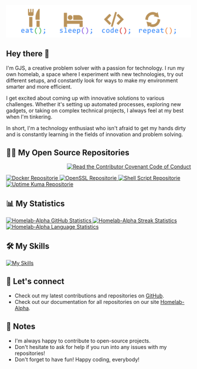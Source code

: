 #

<a href="https://github.com/homelab-alpha">
  <img
    src="https://raw.githubusercontent.com/homelab-alpha/homelab-alpha/main/images/eat_sleep_code_repeat.png"
    alt="Eat Sleep Code Repeat"
    loading="lazy"
  />
</a>

## Hey there 👋

I'm GJS, a creative problem solver with a passion for technology. I run my own
homelab, a space where I experiment with new technologies, try out different
setups, and constantly look for ways to make my environment smarter and more
efficient.

I get excited about coming up with innovative solutions to various challenges.
Whether it's setting up automated processes, exploring new gadgets, or taking on
complex technical projects, I always feel at my best when I'm tinkering.

In short, I'm a technology enthusiast who isn't afraid to get my hands dirty and
is constantly learning in the fields of innovation and problem solving.

## 🧑‍💻 My Open Source Repositories

<p align="right">
  <a href="https://github.com/homelab-alpha/homelab-alpha/blob/main/CODE_OF_CONDUCT.md">
    <img
      src="https://img.shields.io/badge/Contributor%20Covenant-2.1-BA935B"
      alt="Read the Contributor Covenant Code of Conduct"
    />
  </a>
</p>

<a href="https://github.com/homelab-alpha/docker">
  <picture>
    <source
      id="docker-repo-dark"
      srcset="https://github-readme-stats.vercel.app/api/pin/?username=homelab-alpha&count_private=false&show_icons=true&disable_animations=true&repo=docker&description_lines_count=3&card_width=400&cache_seconds=3600&bg_color=00000000&border_radius=12.5&border_color=BA935B&title_color=2f80ed&text_color=e4e2e2&icon_color=BA935B"
      media="(prefers-color-scheme: dark)"
      alt="Docker Repositorie"
      loading="lazy"
    />
    <source
      id="docker-repo-light"
      srcset="https://github-readme-stats.vercel.app/api/pin/?username=homelab-alpha&count_private=false&show_icons=true&disable_animations=true&repo=docker&description_lines_count=3&card_width=400&cache_seconds=3600&bg_color=00000000&border_radius=12.5&border_color=BA935B&title_color=2f80ed&text_color=434d58&icon_color=BA935B"
      media="(prefers-color-scheme: light), (prefers-color-scheme: no-preference)"
      alt="Docker Repositorie"
      loading="lazy"
    />
    <img
      src="https://github-readme-stats.vercel.app/api/pin/?username=homelab-alpha&repo=docker"
      alt="Docker Repositorie"
    />
  </picture>
</a>

<a href="https://github.com/homelab-alpha/openssl">
  <picture>
    <source
      id="openssl-repo-dark"
      srcset="https://github-readme-stats.vercel.app/api/pin/?username=homelab-alpha&count_private=false&show_icons=true&disable_animations=true&repo=openssl&description_lines_count=3&card_width=400&cache_seconds=3600&bg_color=00000000&border_radius=12.5&border_color=BA935B&title_color=2f80ed&text_color=e4e2e2&icon_color=BA935B"
      media="(prefers-color-scheme: dark)"
      alt="OpenSSL Repositorie"
      loading="lazy"
    />
    <source
      id="openssl-repo-light"
      srcset="https://github-readme-stats.vercel.app/api/pin/?username=homelab-alpha&count_private=false&show_icons=true&disable_animations=true&repo=openssl&description_lines_count=3&card_width=400&cache_seconds=3600&bg_color=00000000&border_radius=12.5&border_color=BA935B&title_color=2f80ed&text_color=434d58&icon_color=BA935B"
      media="(prefers-color-scheme: light), (prefers-color-scheme: no-preference)"
      alt="OpenSSL Repositorie"
      loading="lazy"
    />
    <img
      src="https://github-readme-stats.vercel.app/api/pin/?username=homelab-alpha&repo=openssl"
      alt="OpenSSL Repositorie"
    />
  </picture>
</a>

<a href="https://github.com/homelab-alpha/shell-script">
  <picture>
    <source
      id="shell-script-repo-dark"
      srcset="https://github-readme-stats.vercel.app/api/pin/?username=homelab-alpha&count_private=false&show_icons=true&disable_animations=true&repo=shell-script&description_lines_count=3&card_width=400&cache_seconds=3600&bg_color=00000000&border_radius=12.5&border_color=BA935B&title_color=2f80ed&text_color=e4e2e2&icon_color=BA935B"
      media="(prefers-color-scheme: dark)"
      alt="Shell Script Repositorie"
      loading="lazy"
    />
    <source
      id="shell-script-repo-light"
      srcset="https://github-readme-stats.vercel.app/api/pin/?username=homelab-alpha&count_private=false&show_icons=true&disable_animations=true&repo=shell-script&description_lines_count=3&card_width=400&cache_seconds=3600&bg_color=00000000&border_radius=12.5&border_color=BA935B&title_color=2f80ed&text_color=434d58&icon_color=BA935B"
      media="(prefers-color-scheme: light), (prefers-color-scheme: no-preference)"
      alt="Shell Script Repositorie"
      loading="lazy"
    />
    <img
      src="https://github-readme-stats.vercel.app/api/pin/?username=homelab-alpha&repo=shell-script"
      alt="Shell Script Repositorie"
    />
  </picture>
</a>

<a href="https://github.com/homelab-alpha/uptime-kuma">
  <picture>
    <source
      id="uptime-kuma-repo-dark"
      srcset="https://github-readme-stats.vercel.app/api/pin/?username=homelab-alpha&count_private=false&show_icons=true&disable_animations=true&repo=uptime-kuma&description_lines_count=3&card_width=400&cache_seconds=3600&bg_color=00000000&border_radius=12.5&border_color=BA935B&title_color=2f80ed&text_color=e4e2e2&icon_color=BA935B"
      media="(prefers-color-scheme: dark)"
      alt="Uptime Kuma Repositorie"
      loading="lazy"
    />
    <source
      id="uptime-kuma-repo-light"
      srcset="https://github-readme-stats.vercel.app/api/pin/?username=homelab-alpha&count_private=false&show_icons=true&disable_animations=true&repo=uptime-kuma&description_lines_count=3&card_width=400&cache_seconds=3600&bg_color=00000000&border_radius=12.5&border_color=BA935B&title_color=2f80ed&text_color=434d58&icon_color=BA935B"
      media="(prefers-color-scheme: light), (prefers-color-scheme: no-preference)"
      alt="Uptime Kuma Repositorie"
      loading="lazy"
    />
    <img
      src="https://github-readme-stats.vercel.app/api/pin/?username=homelab-alpha&repo=uptime-kuma"
      alt="Uptime Kuma Repositorie"
    />
  </picture>
</a>

## 📊 My Statistics

<a href="https://github.com/homelab-alpha/">
  <picture>
    <source
      id="github-stats-dark"
      srcset="https://github-readme-stats.vercel.app/api?username=homelab-alpha&count_private=false&show_icons=true&disable_animations=true&cache_seconds=3600&card_width=440&bg_color=00000000&border_radius=12.5&border_color=BA935B&title_color=2f80ed&text_color=e4e2e2&icon_color=BA935B"
      media="(prefers-color-scheme: dark)"
      alt="Homelab-Alpha GitHub Statistics"
      loading="lazy"
    />
    <source
      id="github-stats-light"
      srcset="https://github-readme-stats.vercel.app/api?username=homelab-alpha&count_private=false&show_icons=true&disable_animations=true&cache_seconds=3600&card_width=440&bg_color=00000000&border_radius=12.5&border_color=BA935B&title_color=2f80ed&text_color=434d58&icon_color=BA935B"
      media="(prefers-color-scheme: light), (prefers-color-scheme: no-preference)"
      alt="Homelab-Alpha GitHub Statistics"
      loading="lazy"
    />
    <img
      src="https://github-readme-stats.vercel.app/api/pin/?username=homelab-alpha"
      alt="Homelab-Alpha GitHub Statistics"
    />
  </picture>
</a>

<a href="https://github.com/homelab-alpha/">
  <picture>
    <source
      id="streak-stats-dark"
      srcset="https://github-readme-streak-stats-eight.vercel.app?user=homelab-alpha&hide_total_contributions=true&hide_current_streak=false&hide_longest_streak=false&mode=daily&short_numbers=false&disable_animations=true&card_width=385&card_height=195&background=00000000&border_radius=12.5&border=BA935B&stroke=BA935B&fire=BA935B&ring=2F80ED&currStreakNum=E4E2E2&currStreakLabel=E4E2E2&sideNums=E4E2E2&sideLabels=E4E2E2&dates=E4E2E2"
      media="(prefers-color-scheme: dark)"
      alt="Homelab-Alpha Streak Statistics"
      loading="lazy"
    />
    <source
      id="streak-stats-light"
      srcset="https://github-readme-streak-stats-eight.vercel.app?user=homelab-alpha&hide_total_contributions=true&hide_current_streak=false&hide_longest_streak=false&mode=daily&short_numbers=false&disable_animations=true&card_width=385&card_height=195&background=00000000&border_radius=12.5&border=BA935B&stroke=BA935B&fire=BA935B&ring=2F80ED&currStreakNum=434d58&currStreakLabel=434d58&sideNums=434d58&sideLabels=434d58&dates=434d58"
      media="(prefers-color-scheme: light), (prefers-color-scheme: no-preference)"
      alt="Homelab-Alpha Streak Statistics"
      loading="lazy"
    />
    <img
      src="https://github-readme-streak-stats-eight.vercel.app?user=homelab-alpha"
      alt="Homelab-Alpha Streak Statistics"
    />
  </picture>
</a>

<a href="https://github.com/homelab-alpha/">
  <picture>
    <source
      id="lang-stats-dark"
      srcset="https://github-readme-stats.vercel.app/api/top-langs/?username=homelab-alpha&count_private=false&cache_seconds=3600&card_width=440&show_icons=true&disable_animations=true&layout=compact&bg_color=00000000&border_radius=12.5&border_color=BA935B&title_color=2f80ed&text_color=e4e2e2&icon_color=BA935B"
      media="(prefers-color-scheme: dark)"
      alt="Homelab-Alpha Language Statistics"
      loading="lazy"
    />
    <source
      id="lang-stats-light"
      srcset="https://github-readme-stats.vercel.app/api/top-langs/?username=homelab-alpha&count_private=false&cache_seconds=3600&card_width=440&show_icons=true&disable_animations=true&layout=compact&bg_color=00000000&border_radius=12.5&border_color=BA935B&title_color=2f80ed&text_color=434d58&icon_color=BA935B"
      media="(prefers-color-scheme: light), (prefers-color-scheme: no-preference)"
      alt="Homelab-Alpha Language Statistics"
      loading="lazy"
    />
    <img
      src="https://github-readme-stats.vercel.app/api/pin/?username=homelab-alpha"
      alt="Homelab-Alpha Language Statistics"
    />
  </picture>
</a>

## 🛠 My Skills

<a href="https://github.com/homelab-alpha">
  <img
    src="https://skillicons.dev/icons?i=bash,debian,docker,git,github,githubactions,gitlab,linux,md,raspberrypi,redhat,ubuntu,visualstudio,vscode&perline=15"
    alt="My Skills"
    loading="lazy"
  />
</a>

## 💬 Let's connect

- Check out my latest contributions and repositories on [GitHub].
- Check out our documentation for all repositories on our site [Homelab-Alpha].

## 📝 Notes

- I'm always happy to contribute to open-source projects.
- Don't hesitate to ask for help if you run into any issues with my
  repositories!
- Don't forget to have fun! Happy coding, everybody!

[GitHub]:
  https://github.com/homelab-alpha?tab=repositories&q=&type=&language=&sort=stargazers
[Homelab-Alpha]: https://homelab-alpha.nl/docs
